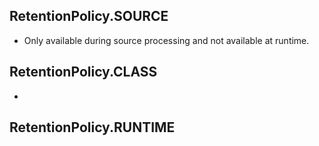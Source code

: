 ## RetentionPolicy.SOURCE

- Only available during source processing and not available at runtime.
 
## RetentionPolicy.CLASS

- 

## RetentionPolicy.RUNTIME